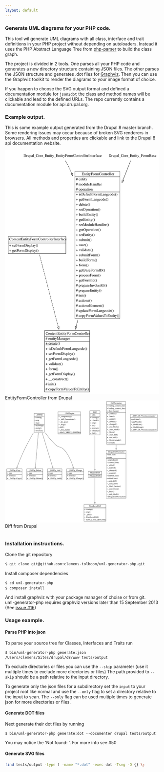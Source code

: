 ```yaml
---
layout: default
---
```


### Generate UML diagrams for your PHP code.

This tool wil generate UML diagrams with all class, interface and trait definitions in your PHP project without
depending on autoloaders.
Instead it uses the PHP Abstract Language Tree from [php-parser][php-parser] to build the class graph.

The project is divided in 2 tools. One parses all your PHP code and generates a new directory structure
containing JSON files. The other parses the JSON structure and generates .dot files for [Graphviz][graphviz].
Then you can use the Graphviz toolkit to render the diagrams to your image format of choice.

If you happen to choose the SVG output format and defined a documentation module for `json2dot`
the class and method names will be clickable and lead to the defined URLs. The repo currently contains a
documentation module for api.drupal.org.


### Example output.

This is some example output generated from the Drupal 8 master branch. Some rendering issues may occur
because of broken SVG renderers in browsers. All methods and properties are clickable and link to the Drupal 8 api
documentation website.

<div class="svgexample">
    <a href="images/output/entity.svg"><img src="images/output/entity.svg"></a><br>
    EntityFormController from Drupal
</div>
<div class="svgexample">
    <a href="images/output/diff.svg"><img src="images/output/diff.svg"></a><br>
    Diff from Drupal
</div>
<br style="clear: both;">

### Installation instructions.

Clone the git repository

```bash
$ git clone git@github.com:clemens-tolboom/uml-generator-php.git
```

Install composer dependencies

```bash
$ cd uml-generator-php
$ composer install
```

And install graphviz with your package manager of choise or from git.<br>
uml-generator-php requires graphviz versions later than 15 September 2013 (See [issue #16][issue16])
 
[php-parser]: https://github.com/nikic/php-parser
[graphviz]: http://graphviz.org/
[issue16]: https://github.com/clemens-tolboom/uml-generator-php/issues/16

### Usage example.

#### Parse PHP into json

To parse your source tree for Classes, Interfaces and Traits run

```
$ bin/uml-generator-php generate:json /Users/clemens/Sites/drupal/d8/www tests/output
```

To exclude directories or files you can use the `--skip` parameter (use it multiple times to exclude more directories or files)
The path provided to `--skip` should be a path relative to the input directory.

To generate only the json files for a subdirectory set the `input` to your project root like normal and use the `--only` flag
to set a directory relative to the input to scan. The `--only` flag can be used multiple times to generate json for more directories
or files.

#### Generate DOT files

Next generate their dot files by running

```
$ bin/uml-generator-php generate:dot --documenter drupal tests/output
```

You may notice the 'Not found: '. For more info see #50

#### Generate SVG files

```bash
find tests/output -type f -name "*.dot" -exec dot -Tsvg -O {} \;
```

